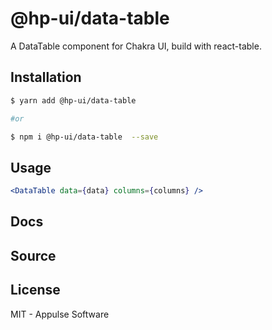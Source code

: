 # @hp-ui/data-table

A DataTable component for Chakra UI, build with react-table.

## Installation

```sh
$ yarn add @hp-ui/data-table

#or

$ npm i @hp-ui/data-table  --save
```

## Usage

```jsx
<DataTable data={data} columns={columns} />
```

## Docs



## Source


## License

MIT - Appulse Software
